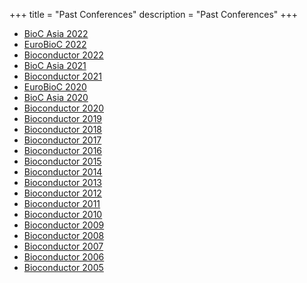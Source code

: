 +++
title = "Past Conferences"
description = "Past Conferences"
+++

- [BioC Asia 2022](https://biocasia2022.bioconductor.org/)
- [EuroBioC 2022](https://eurobioc2022.bioconductor.org/)
- [Bioconductor 2022](https://bioc2022.bioconductor.org/)
- [BioC Asia 2021](https://biocasia2021.bioconductor.org/)
- [Bioconductor 2021](https://bioc2021.bioconductor.org/)
- [EuroBioC 2020](https://eurobioc2020.bioconductor.org/)
- [BioC Asia 2020](https://biocasia2020.bioconductor.org/)
- [Bioconductor 2020](https://bioc2020.bioconductor.org/)
- [Bioconductor 2019](https://bioc2019.bioconductor.org/)
- [Bioconductor 2018](https://bioc2018.bioconductor.org/)
- [Bioconductor 2017](https://bioconductor.org/help/course-materials/2017/BioC2017/)
- [Bioconductor 2016](https://bioconductor.org/help/course-materials/2016/BioC2016/)
- [Bioconductor 2015](https://bioconductor.org/help/course-materials/2015/BioC2015/)
- [Bioconductor 2014](https://bioconductor.org/help/course-materials/2014/BioC2014/)
- [Bioconductor 2013](https://bioconductor.org/help/course-materials/2013/BioC2013/)
- [Bioconductor 2012](https://bioconductor.org/help/course-materials/2012/BioC2012/)
- [Bioconductor 2011](https://bioconductor.org/help/course-materials/2011/BioC2011/)
- [Bioconductor 2010](https://bioconductor.org/help/course-materials/2010/BioC2010/)
- [Bioconductor 2009](https://bioconductor.org/help/course-materials/2009/BioC2009/)
- [Bioconductor 2008](https://bioconductor.org/help/course-materials/2008/BioC2008/)
- [Bioconductor 2007](https://bioconductor.org/help/course-materials/2007/BioC2007/)
- [Bioconductor 2006](https://bioconductor.org/help/course-materials/2006/BioC2006/)
- [Bioconductor 2005](https://bioconductor.org/help/course-materials/2005/BioC2005/)
